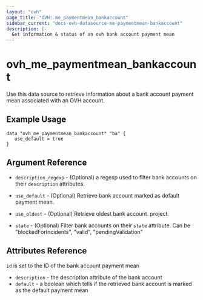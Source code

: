 ```yaml
---
layout: "ovh"
page_title: "OVH: me_paymentmean_bankaccount"
sidebar_current: "docs-ovh-datasource-me-paymentmean-bankaccount"
description: |-
  Get information & status of an ovh bank account payment mean
---
```


# ovh_me_paymentmean_bankaccount

Use this data source to retrieve information about a bank account
payment mean associated with an OVH account.

## Example Usage

```hcl
data "ovh_me_paymentmean_bankaccount" "ba" {
   use_default = true
}
```

## Argument Reference


* `description_regexp` - (Optional) a regexp used to filter bank accounts 
on their `description` attributes.

* `use_default` - (Optional) Retrieve bank account marked as default payment mean.

* `use_oldest` - (Optional) Retrieve oldest bank account.
project.

* `state` - (Optional) Filter bank accounts on their `state` attribute.
Can be "blockedForIncidents", "valid", "pendingValidation"


## Attributes Reference

`id` is set to the ID of the bank account payment mean

* `description` - the description attribute of the bank account
* `default` - a boolean which tells if the retrieved bank account
is marked as the default payment mean
